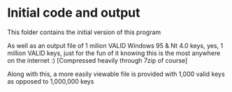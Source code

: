 # Initial code and output
This folder contains the initial version of this program

As well as an output file of 1 milion VALID Windows 95 & Nt 4.0 keys, yes, 1 million VALID keys, just for the fun of it knowing this is the most anywhere on the internet :) [Compressed heavily through 7zip of course]

Along with this, a more easily viewable file is provided with 1,000 valid keys as opposed to 1,000,000 keys

